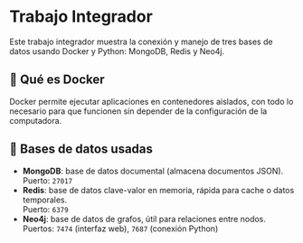 # Trabajo Integrador

Este trabajo integrador muestra la conexión y manejo de tres bases de datos usando Docker y Python: MongoDB, Redis y Neo4j.

## 🔹 Qué es Docker
Docker permite ejecutar aplicaciones en contenedores aislados, con todo lo necesario para que funcionen sin depender de la configuración de la computadora.

## 🔹 Bases de datos usadas
- **MongoDB**: base de datos documental (almacena documentos JSON).  
  Puerto: `27017`
- **Redis**: base de datos clave-valor en memoria, rápida para cache o datos temporales.  
  Puerto: `6379`
- **Neo4j**: base de datos de grafos, útil para relaciones entre nodos.  
  Puertos: `7474` (interfaz web), `7687` (conexión Python)
